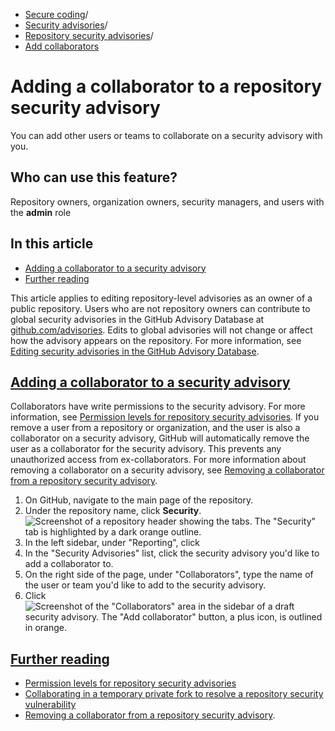   * [Secure coding](https://docs.github.com/en/code-security "Secure coding")/
  * [Security advisories](https://docs.github.com/en/code-security/security-advisories "Security advisories")/
  * [Repository security advisories](https://docs.github.com/en/code-security/security-advisories/working-with-repository-security-advisories "Repository security advisories")/
  * [Add collaborators](https://docs.github.com/en/code-security/security-advisories/working-with-repository-security-advisories/adding-a-collaborator-to-a-repository-security-advisory "Add collaborators")


# Adding a collaborator to a repository security advisory
You can add other users or teams to collaborate on a security advisory with you.
## Who can use this feature?
Repository owners, organization owners, security managers, and users with the **admin** role
## In this article
  * [Adding a collaborator to a security advisory](https://docs.github.com/en/code-security/security-advisories/working-with-repository-security-advisories/adding-a-collaborator-to-a-repository-security-advisory#adding-a-collaborator-to-a-security-advisory)
  * [Further reading](https://docs.github.com/en/code-security/security-advisories/working-with-repository-security-advisories/adding-a-collaborator-to-a-repository-security-advisory#further-reading)


This article applies to editing repository-level advisories as an owner of a public repository.
Users who are not repository owners can contribute to global security advisories in the GitHub Advisory Database at [github.com/advisories](https://github.com/advisories). Edits to global advisories will not change or affect how the advisory appears on the repository. For more information, see [Editing security advisories in the GitHub Advisory Database](https://docs.github.com/en/code-security/security-advisories/working-with-global-security-advisories-from-the-github-advisory-database/editing-security-advisories-in-the-github-advisory-database).
## [Adding a collaborator to a security advisory](https://docs.github.com/en/code-security/security-advisories/working-with-repository-security-advisories/adding-a-collaborator-to-a-repository-security-advisory#adding-a-collaborator-to-a-security-advisory)
Collaborators have write permissions to the security advisory. For more information, see [Permission levels for repository security advisories](https://docs.github.com/en/code-security/security-advisories/working-with-repository-security-advisories/permission-levels-for-repository-security-advisories).
If you remove a user from a repository or organization, and the user is also a collaborator on a security advisory, GitHub will automatically remove the user as a collaborator for the security advisory. This prevents any unauthorized access from ex-collaborators. For more information about removing a collaborator on a security advisory, see [Removing a collaborator from a repository security advisory](https://docs.github.com/en/code-security/security-advisories/working-with-repository-security-advisories/removing-a-collaborator-from-a-repository-security-advisory).
  1. On GitHub, navigate to the main page of the repository.
  2. Under the repository name, click **Security**. 
![Screenshot of a repository header showing the tabs. The "Security" tab is highlighted by a dark orange outline.](https://docs.github.com/assets/cb-17801/images/help/repository/security-tab.png)
  3. In the left sidebar, under "Reporting", click 
  4. In the "Security Advisories" list, click the security advisory you'd like to add a collaborator to.
  5. On the right side of the page, under "Collaborators", type the name of the user or team you'd like to add to the security advisory.
  6. Click 
![Screenshot of the "Collaborators" area in the sidebar of a draft security advisory. The "Add collaborator" button, a plus icon, is outlined in orange.](https://docs.github.com/assets/cb-22726/images/help/security/security-advisory-add-collaborator-button.png)


## [Further reading](https://docs.github.com/en/code-security/security-advisories/working-with-repository-security-advisories/adding-a-collaborator-to-a-repository-security-advisory#further-reading)
  * [Permission levels for repository security advisories](https://docs.github.com/en/code-security/security-advisories/working-with-repository-security-advisories/permission-levels-for-repository-security-advisories)
  * [Collaborating in a temporary private fork to resolve a repository security vulnerability](https://docs.github.com/en/code-security/security-advisories/working-with-repository-security-advisories/collaborating-in-a-temporary-private-fork-to-resolve-a-repository-security-vulnerability)
  * [Removing a collaborator from a repository security advisory](https://docs.github.com/en/code-security/security-advisories/working-with-repository-security-advisories/removing-a-collaborator-from-a-repository-security-advisory).


